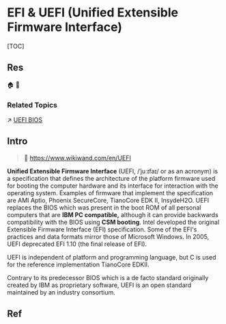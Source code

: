 # EFI & UEFI (Unified Extensible Firmware Interface)

[TOC]



## Res
🏠 
🚧 


### Related Topics
↗ [UEFI BIOS](../../../Firmware%20and%20Computer%20(OS)%20Booting/🌽%20Bootstrap%20(Boot)/First-Stage%20Boot%20Loader%20(System%20Firmware)/📌%20UEFI%20BIOS/UEFI%20BIOS.md)



## Intro
> 🔗 https://www.wikiwand.com/en/UEFI

**Unified Extensible Firmware Interface** (UEFI, /ˈjuːɪfaɪ/ or as an acronym) is a specification that defines the architecture of the platform firmware used for booting the computer hardware and its interface for interaction with the operating system. Examples of firmware that implement the specification are AMI Aptio, Phoenix SecureCore, TianoCore EDK II, InsydeH2O. UEFI replaces the BIOS which was present in the boot ROM of all personal computers that are **IBM PC compatible,** although it can provide backwards compatibility with the BIOS using **CSM booting**. Intel developed the original Extensible Firmware Interface (EFI) specification. Some of the EFI's practices and data formats mirror those of Microsoft Windows. In 2005, UEFI deprecated EFI 1.10 (the final release of EFI).

UEFI is independent of platform and programming language, but C is used for the reference implementation TianoCore EDKII.

Contrary to its predecessor BIOS which is a de facto standard originally created by IBM as proprietary software, UEFI is an open standard maintained by an industry consortium.



## Ref
